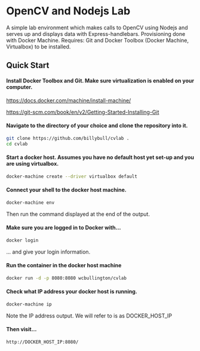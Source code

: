 # OpenCV and Nodejs Lab

A simple lab environment which makes calls to OpenCV using Nodejs and serves up and displays data with Express-handlebars. Provisioning done with Docker Machine. Requires: Git and Docker Toolbox (Docker Machine, Virtualbox) to be installed.

## Quick Start

#### Install Docker Toolbox and Git. Make sure virtualization is enabled on your computer.

https://docs.docker.com/machine/install-machine/

https://git-scm.com/book/en/v2/Getting-Started-Installing-Git

#### Navigate to the directory of your choice and clone the repository into it.

```bash
git clone https://github.com/billybull/cvlab .
cd cvlab
```

#### Start a docker host. Assumes you have no default host yet set-up and you are using virtualbox.

```bash
docker-machine create --driver virtualbox default
```

#### Connect your shell to the docker host machine.

```bash
docker-machine env
```

Then run the command displayed at the end of the output.

#### Make sure you are logged in to Docker with...

```bash
docker login
```

... and give your login information.

#### Run the container in the docker host machine

```bash
docker run -d -p 8080:8080 wcbullington/cvlab
```

#### Check what IP address your docker host is running.

```bash
docker-machine ip
```

Note the IP address output. We will refer to is as DOCKER_HOST_IP

#### Then visit...

```
http://DOCKER_HOST_IP:8080/
```
